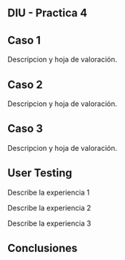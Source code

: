 ## DIU - Practica 4

## Caso 1
Descripcion y hoja de valoración.

## Caso 2
Descripcion y hoja de valoración.

## Caso 3
Descripcion y hoja de valoración.

## User Testing
Describe la experiencia 1

Describe la experiencia 2

Describe la experiencia 3

## Conclusiones

